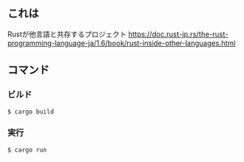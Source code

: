 ## これは
Rustが他言語と共存するプロジェクト
https://doc.rust-jp.rs/the-rust-programming-language-ja/1.6/book/rust-inside-other-languages.html

## コマンド

### ビルド
```
$ cargo build
```

### 実行
```
$ cargo run
```
